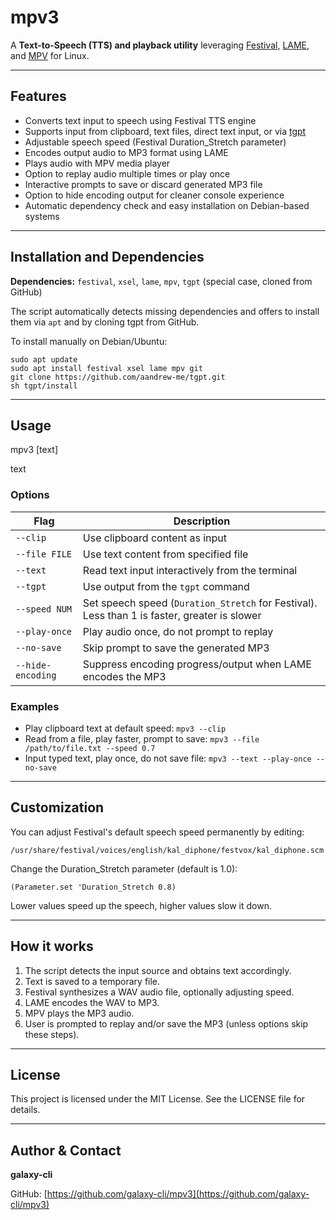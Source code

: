 # mpv3

A **Text-to-Speech (TTS) and playback utility** leveraging [Festival](http://festival.org.uk/), [LAME](https://lame.sourceforge.io/), and [MPV](https://mpv.io/) for Linux.

---

## Features

- Converts text input to speech using Festival TTS engine
- Supports input from clipboard, text files, direct text input, or via [tgpt](https://github.com/aandrew-me/tgpt)
- Adjustable speech speed (Festival Duration_Stretch parameter)
- Encodes output audio to MP3 format using LAME
- Plays audio with MPV media player
- Option to replay audio multiple times or play once
- Interactive prompts to save or discard generated MP3 file
- Option to hide encoding output for cleaner console experience
- Automatic dependency check and easy installation on Debian-based systems

---

## Installation and Dependencies

**Dependencies:** `festival`, `xsel`, `lame`, `mpv`, `tgpt` (special case, cloned from GitHub)

The script automatically detects missing dependencies and offers to install them via `apt` and by cloning tgpt from GitHub.

To install manually on Debian/Ubuntu:

```
sudo apt update
sudo apt install festival xsel lame mpv git
git clone https://github.com/aandrew-me/tgpt.git
sh tgpt/install
```
---

## Usage

mpv3 <options> [text]

text

### Options

| Flag           | Description                                                                                   |
| -------------- | ---------------------------------------------------------------------------------------------|
| `--clip`       | Use clipboard content as input                                                               |
| `--file FILE`  | Use text content from specified file                                                         |
| `--text`       | Read text input interactively from the terminal                                              |
| `--tgpt`       | Use output from the `tgpt` command                                                           |
| `--speed NUM`  | Set speech speed (`Duration_Stretch` for Festival). Less than 1 is faster, greater is slower  |
| `--play-once`  | Play audio once, do not prompt to replay                                                     |
| `--no-save`    | Skip prompt to save the generated MP3                                                        |
| `--hide-encoding`| Suppress encoding progress/output when LAME encodes the MP3                                  |

### Examples

- Play clipboard text at default speed:
`mpv3 --clip`
- Read from a file, play faster, prompt to save:
`mpv3 --file /path/to/file.txt --speed 0.7`
- Input typed text, play once, do not save file:
`mpv3 --text --play-once --no-save`

---

## Customization

You can adjust Festival's default speech speed permanently by editing:

`/usr/share/festival/voices/english/kal_diphone/festvox/kal_diphone.scm`

Change the Duration_Stretch parameter (default is 1.0):

`(Parameter.set 'Duration_Stretch 0.8)`

Lower values speed up the speech, higher values slow it down.

---

## How it works

1. The script detects the input source and obtains text accordingly.
2. Text is saved to a temporary file.
3. Festival synthesizes a WAV audio file, optionally adjusting speed.
4. LAME encodes the WAV to MP3.
5. MPV plays the MP3 audio.
6. User is prompted to replay and/or save the MP3 (unless options skip these steps).

---

## License

This project is licensed under the MIT License. See the LICENSE file for details.

---

## Author & Contact

**galaxy-cli**

GitHub: [https://github.com/galaxy-cli/mpv3](https://github.com/galaxy-cli/mpv3)

